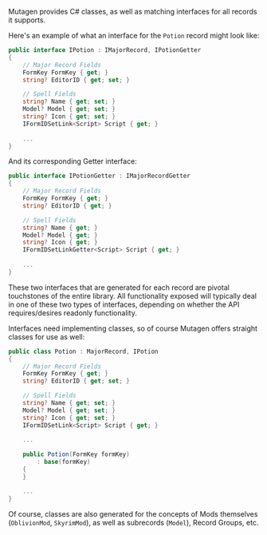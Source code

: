 <!-- START doctoc generated TOC please keep comment here to allow auto update -->
<!-- DON'T EDIT THIS SECTION, INSTEAD RE-RUN doctoc TO UPDATE -->



<!-- END doctoc generated TOC please keep comment here to allow auto update -->

Mutagen provides C# classes, as well as matching interfaces for all records it supports.

Here's an example of what an interface for the `Potion` record might look like:
```cs
public interface IPotion : IMajorRecord, IPotionGetter
{
    // Major Record Fields
    FormKey FormKey { get; }
    string? EditorID { get; set; }

    // Spell Fields
    string? Name { get; set; }
    Model? Model { get; set; }
    string? Icon { get; set; }
    IFormIDSetLink<Script> Script { get; }
    
    ...
}
```

And its corresponding Getter interface:
```cs
public interface IPotionGetter : IMajorRecordGetter
{
    // Major Record Fields
    FormKey FormKey { get; }
    string? EditorID { get; }

    // Spell Fields
    string? Name { get; }
    Model? Model { get; }
    string? Icon { get; }
    IFormIDSetLinkGetter<Script> Script { get; }
    
    ...
}
```

These two interfaces that are generated for each record are pivotal touchstones of the entire library.  All functionality exposed will typically deal in one of these two types of interfaces, depending on whether the API requires/desires readonly functionality.

Interfaces need implementing classes, so of course Mutagen offers straight classes for use as well:
```cs
public class Potion : MajorRecord, IPotion
{
    // Major Record Fields
    FormKey FormKey { get; }
    string? EditorID { get; set; }

    // Spell Fields
    string? Name { get; set; }
    Model? Model { get; set; }
    string? Icon { get; set; }
    IFormIDSetLink<Script> Script { get; }
    
    ...

    public Potion(FormKey formKey)
        : base(formKey)
    {
    }

    ...
}
```

Of course, classes are also generated for the concepts of Mods themselves (`OblivionMod`, `SkyrimMod`), as well as subrecords (`Model`), Record Groups, etc.
